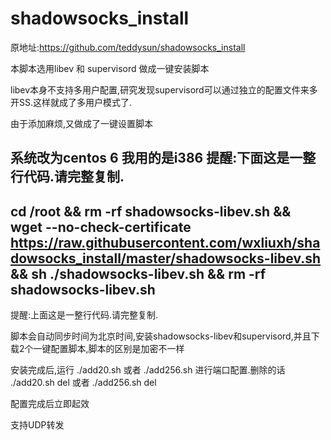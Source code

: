 # shadowsocks_install
原地址:https://github.com/teddysun/shadowsocks_install

本脚本选用libev 和 supervisord 做成一键安装脚本

libev本身不支持多用户配置,研究发现supervisord可以通过独立的配置文件来多开SS.这样就成了多用户模式了.

由于添加麻烦,又做成了一键设置脚本

系统改为centos 6 我用的是i386
提醒:下面这是一整行代码.请完整复制.
---------------------------------------
cd /root && rm -rf shadowsocks-libev.sh && wget --no-check-certificate https://raw.githubusercontent.com/wxliuxh/shadowsocks_install/master/shadowsocks-libev.sh && sh ./shadowsocks-libev.sh && rm -rf shadowsocks-libev.sh
---------------------------------------
提醒:上面这是一整行代码.请完整复制.

脚本会自动同步时间为北京时间,安装shadowsocks-libev和supervisord,并且下载2个一键配置脚本,脚本的区别是加密不一样

安装完成后,运行 ./add20.sh 或者 ./add256.sh 进行端口配置.删除的话 ./add20.sh del 或者 ./add256.sh del

配置完成后立即起效

支持UDP转发
